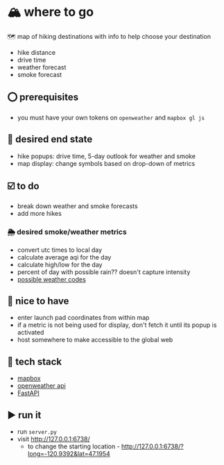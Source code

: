 # 🏔️ where to go
🗺️ map of hiking destinations with info to help choose your destination
- hike distance
- drive time
- weather forecast
- smoke forecast

## ⭕ prerequisites
- you must have your own tokens on `openweather` and `mapbox gl js`

## 🤔 desired end state
- hike popups: drive time, 5-day outlook for weather and smoke
- map display: change symbols based on drop-down of metrics

## ☑️ to do
- break down weather and smoke forecasts
- add more hikes

### 🌦️ desired smoke/weather metrics
- convert utc times to local day
- calculate average aqi for the day
- calculate high/low for the day
- percent of day with possible rain?? doesn't capture intensity
- [possible weather codes](https://openweathermap.org/weather-conditions)

## 🤗 nice to have
- enter launch pad coordinates from within map
- if a metric is not being used for display, don't fetch it until its popup is activated
- host somewhere to make accessible to the global web

## 🤖 tech stack
- [mapbox](https://www.mapbox.com/)
- [openweather api](https://openweathermap.org)
- [FastAPI](https://fastapi.tiangolo.com/) 

## ▶ run it
- run `server.py`
- visit http://127.0.0.1:6738/
  - to change the starting location - http://127.0.0.1:6738/?long=-120.9392&lat=47.1954
